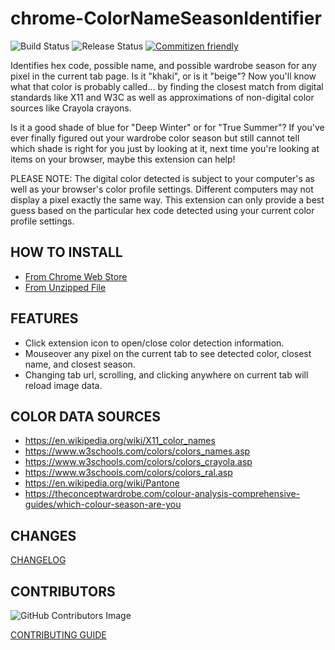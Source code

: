 # chrome-ColorNameSeasonIdentifier

![Build Status](https://github.com/LittleCornerDev/chrome-ColorNameSeasonIdentifier/actions/workflows/ci.yml/badge.svg)
![Release Status](https://github.com/LittleCornerDev/chrome-ColorNameSeasonIdentifier/actions/workflows/cd.yml/badge.svg)
[![Commitizen friendly](https://img.shields.io/badge/commitizen-friendly-brightgreen.svg)](http://commitizen.github.io/cz-cli/)

Identifies hex code, possible name, and possible wardrobe season for any pixel in the current tab page.
Is it "khaki", or is it "beige"? Now you'll know what that color is probably called... by finding the closest match from digital standards like X11 and W3C as well as approximations of non-digital color sources like Crayola crayons.

Is it a good shade of blue for "Deep Winter" or for "True Summer"? If you've ever finally figured out your wardrobe color season but still cannot tell which shade is right for you just by looking at it, next time you're looking at items on your browser, maybe this extension can help!

PLEASE NOTE: The digital color detected is subject to your computer's as well as your browser's color profile settings. Different computers may not display a pixel exactly the same way. This extension can only provide a best guess based on the particular hex code detected using your current color profile settings.

## HOW TO INSTALL

- [From Chrome Web Store](https://chromewebstore.google.com/detail/color-name-season-identif/pddbkjjdhnmhmdeoaodeggedmebdhcgp)
- [From Unzipped File](https://developer.chrome.com/docs/extensions/get-started/tutorial/hello-world#load-unpacked)

## FEATURES

- Click extension icon to open/close color detection information.
- Mouseover any pixel on the current tab to see detected color, closest name, and closest season.
- Changing tab url, scrolling, and clicking anywhere on current tab will reload image data.

## COLOR DATA SOURCES

- https://en.wikipedia.org/wiki/X11_color_names
- https://www.w3schools.com/colors/colors_names.asp
- https://www.w3schools.com/colors/colors_crayola.asp
- https://www.w3schools.com/colors/colors_ral.asp
- https://en.wikipedia.org/wiki/Pantone
- https://theconceptwardrobe.com/colour-analysis-comprehensive-guides/which-colour-season-are-you

## CHANGES

[CHANGELOG](https://github.com/LittleCornerDev/chrome-ColorNameSeasonIdentifier/blob/master/CHANGELOG.md)

## CONTRIBUTORS

![GitHub Contributors Image](https://contrib.rocks/image?repo=LittleCornerDev/chrome-ColorNameSeasonIdentifier)

[CONTRIBUTING GUIDE](https://github.com/LittleCornerDev/chrome-ColorNameSeasonIdentifier/blob/master/.github/CONTRIBUTING.md)
